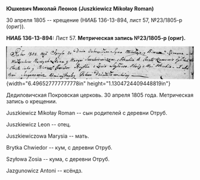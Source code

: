 **Юшкевич Миколай Леонов (Juszkiewicz Mikołay Roman)**

30 апреля 1805 -- крещение (НИАБ 136-13-894, лист 57, №23/1805-р
(ориг)).

**НИАБ 136-13-894:** Лист 57. **Метрическая запись №23/1805-р (ориг).**

![](./media/3a7daabdd3c52d8f7c3f46754e68cc37dc7311b1.png){width="6.496527777777778in"
height="1.1304724409448819in"}

Дедиловичская Покровская церковь. 30 апреля 1805 года. Метрическая
запись о крещении.

Juszkiewicz Mikołay Roman -- сын родителей с деревни Отруб.

Juszkiewicz Leon -- отец.

Juszkiewiczowa Marysia -- мать.

Brytka Chwiedor -- кум, с деревни Отруб.

Szyłowa Zosia -- кума, с деревни Отруб.

Jazgunowicz Antoni -- ксёндз.
